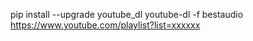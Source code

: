 pip install --upgrade youtube_dl
youtube-dl -f bestaudio https://www.youtube.com/playlist?list=xxxxxx
